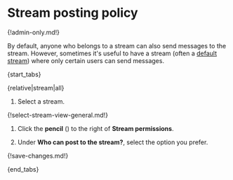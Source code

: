 # Stream posting policy

{!admin-only.md!}

By default, anyone who belongs to a stream can also send messages to
the stream. However, sometimes it's useful to have a stream (often a
[default stream](/help/set-default-streams-for-new-users)) where only
certain users can send messages.

{start_tabs}

{relative|stream|all}

1. Select a stream.

{!select-stream-view-general.md!}

1. Click the **pencil** (<i class="fa fa-pencil"></i>)
   to the right of **Stream permissions**.

1. Under **Who can post to the stream?**, select the option you prefer.

{!save-changes.md!}

{end_tabs}
